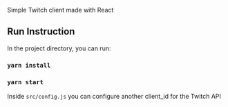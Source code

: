 Simple Twitch client made with React

## Run Instruction

In the project directory, you can run:

### `yarn install`
### `yarn start`

Inside `src/config.js` you can configure another client_id for the Twitch API

